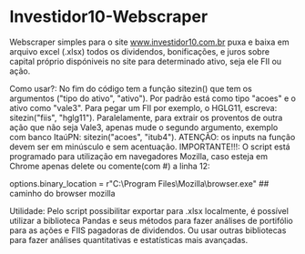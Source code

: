 # Investidor10-Webscraper
Webscraper simples para o site www.investidor10.com.br puxa e baixa em arquivo excel (.xlsx) todos os dividendos, bonificações, e juros sobre capital próprio dispóniveis no site para determinado ativo, seja ele FII ou ação.

Como usar?:
  No fim do código tem a função sitezin() que tem os argumentos ("tipo do ativo", "ativo"). Por padrão está como tipo "acoes" e o ativo como "vale3".
  Para pegar um FII por exemplo, o HGLG11, escreva: sitezin("fiis", "hglg11").
  Paralelamente, para extrair os proventos de outra ação que não seja Vale3, apenas mude o segundo argumento, exemplo com banco ItaúPN: sitezin("acoes", "itub4"). ATENÇÃO: os inputs na função devem ser em minúsculo e sem acentuação.
IMPORTANTE!!!: O script está programado para utilização em navegadores Mozilla, caso esteja em Chrome apenas delete ou comente(com #) a linha 12:

options.binary_location = r"C:\Program Files\Mozilla\browser.exe" ## caminho do browser mozilla



Utilidade:
  Pelo script possibilitar exportar para .xlsx localmente, é possível utilizar a biblioteca Pandas e seus métodos para fazer análises de portifólio para as ações e FIIS pagadoras de dividendos. Ou usar outras bibliotecas para fazer análises quantitativas e estatísticas mais avançadas.
